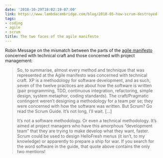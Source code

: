 ```yaml
---
date: '2018-10-29T18:02:19-07:00'
link: https://www.lambdacambridge.com/blog/2018-05-how-scrum-destroyed-agile
tags:
- coding
- agile
- scrum
title: The two faces of the agile manifesto
---
```


Robin Message on the mismatch between the parts of the [agile manifesto](http://agilemanifesto.org) concerned with technical craft and those concerned with project management:

>So, to summarise, almost every method and technique that was represented at the Agile manifesto was concerned with technical craft. XP is a methodology for software development, and as such, seven of the twelve practices are about how the software is written (pair programming, TDD, continuous integration, refactoring, simple design, system metaphor, coding standards). The craft/Pragmatic contingent weren’t designing a methodology for a team per se; they were concerned with how the software was written. But Scrum? Go read the Scrum Guide. It’s not long, I’ll wait. [...]
>
>It’s not a software methodology. Or even a technical methodology. It’s aimed at project managers who have this amorphous “development team” that they are trying to make develop what they want, faster. Scrum could be used to design HelloFresh menus (it isn’t, to my knowledge) or apparently to prepare a ship for war. If you search for the word software in the guide, that quote above contains the only two mentions!
